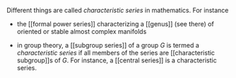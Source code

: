 
Different things are called _characteristic series_ in mathematics. For instance

* the [[formal power series]] characterizing a [[genus]] (see there) of oriented or stable almost complex manifolds

* in group theory, a [[subgroup series]] of a group $G$ is termed a _characteristic series_ if all members of the series are [[characteristic subgroup]]s of $G$. For instance, a [[central series]] is a characteristic series.
